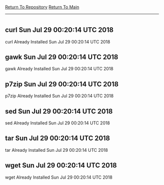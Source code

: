 [Return To Repository](https://github.com/deathbybandaid/piholeparser/)
[Return To Main](https://github.com/deathbybandaid/piholeparser/blob/master/RecentRunLogs/Mainlog.md)
____________________________________
# 
## curl Sun Jul 29 00:20:14 UTC 2018
curl Already Installed Sun Jul 29 00:20:14 UTC 2018
## gawk Sun Jul 29 00:20:14 UTC 2018
gawk Already Installed Sun Jul 29 00:20:14 UTC 2018
## p7zip Sun Jul 29 00:20:14 UTC 2018
p7zip Already Installed Sun Jul 29 00:20:14 UTC 2018
## sed Sun Jul 29 00:20:14 UTC 2018
sed Already Installed Sun Jul 29 00:20:14 UTC 2018
## tar Sun Jul 29 00:20:14 UTC 2018
tar Already Installed Sun Jul 29 00:20:14 UTC 2018
## wget Sun Jul 29 00:20:14 UTC 2018
wget Already Installed Sun Jul 29 00:20:14 UTC 2018
